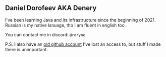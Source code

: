 ## Daniel Dorofeev AKA Denery
I've been learning Java and its infrastructure since the beginning of 2021. \
Russian is my native lanuage, tho I am fluent in english too.

You can contact me in discord: `@roryne`

P.S.
I also have an [old github account](https://github.com/maestro-denery) I've lost an access to, but stuff I made there is unimportant.

